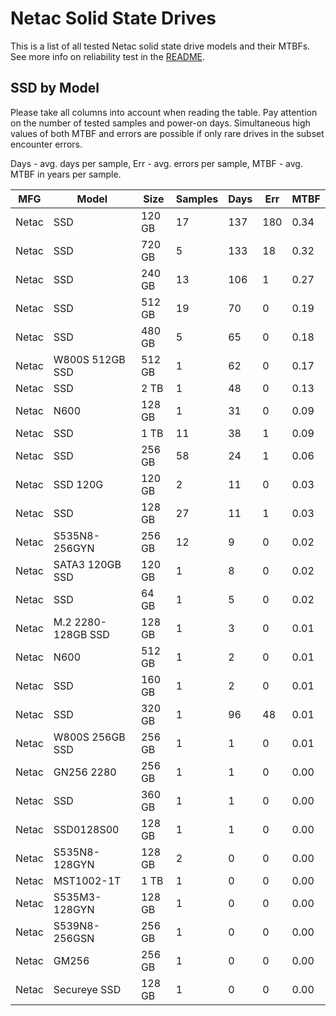Netac Solid State Drives
========================

This is a list of all tested Netac solid state drive models and their MTBFs. See
more info on reliability test in the [README](https://github.com/linuxhw/SMART).

SSD by Model
------------

Please take all columns into account when reading the table. Pay attention on the
number of tested samples and power-on days. Simultaneous high values of both MTBF
and errors are possible if only rare drives in the subset encounter errors.

Days - avg. days per sample,
Err  - avg. errors per sample,
MTBF - avg. MTBF in years per sample.

| MFG       | Model              | Size   | Samples | Days  | Err   | MTBF |
|-----------|--------------------|--------|---------|-------|-------|------|
| Netac     | SSD                | 120 GB | 17      | 137   | 180   | 0.34   |
| Netac     | SSD                | 720 GB | 5       | 133   | 18    | 0.32   |
| Netac     | SSD                | 240 GB | 13      | 106   | 1     | 0.27   |
| Netac     | SSD                | 512 GB | 19      | 70    | 0     | 0.19   |
| Netac     | SSD                | 480 GB | 5       | 65    | 0     | 0.18   |
| Netac     | W800S 512GB SSD    | 512 GB | 1       | 62    | 0     | 0.17   |
| Netac     | SSD                | 2 TB   | 1       | 48    | 0     | 0.13   |
| Netac     | N600               | 128 GB | 1       | 31    | 0     | 0.09   |
| Netac     | SSD                | 1 TB   | 11      | 38    | 1     | 0.09   |
| Netac     | SSD                | 256 GB | 58      | 24    | 1     | 0.06   |
| Netac     | SSD 120G           | 120 GB | 2       | 11    | 0     | 0.03   |
| Netac     | SSD                | 128 GB | 27      | 11    | 1     | 0.03   |
| Netac     | S535N8-256GYN      | 256 GB | 12      | 9     | 0     | 0.02   |
| Netac     | SATA3 120GB SSD    | 120 GB | 1       | 8     | 0     | 0.02   |
| Netac     | SSD                | 64 GB  | 1       | 5     | 0     | 0.02   |
| Netac     | M.2 2280-128GB SSD | 128 GB | 1       | 3     | 0     | 0.01   |
| Netac     | N600               | 512 GB | 1       | 2     | 0     | 0.01   |
| Netac     | SSD                | 160 GB | 1       | 2     | 0     | 0.01   |
| Netac     | SSD                | 320 GB | 1       | 96    | 48    | 0.01   |
| Netac     | W800S 256GB SSD    | 256 GB | 1       | 1     | 0     | 0.01   |
| Netac     | GN256 2280         | 256 GB | 1       | 1     | 0     | 0.00   |
| Netac     | SSD                | 360 GB | 1       | 1     | 0     | 0.00   |
| Netac     | SSD0128S00         | 128 GB | 1       | 1     | 0     | 0.00   |
| Netac     | S535N8-128GYN      | 128 GB | 2       | 0     | 0     | 0.00   |
| Netac     | MST1002-1T         | 1 TB   | 1       | 0     | 0     | 0.00   |
| Netac     | S535M3-128GYN      | 128 GB | 1       | 0     | 0     | 0.00   |
| Netac     | S539N8-256GSN      | 256 GB | 1       | 0     | 0     | 0.00   |
| Netac     | GM256              | 256 GB | 1       | 0     | 0     | 0.00   |
| Netac     | Secureye SSD       | 128 GB | 1       | 0     | 0     | 0.00   |
